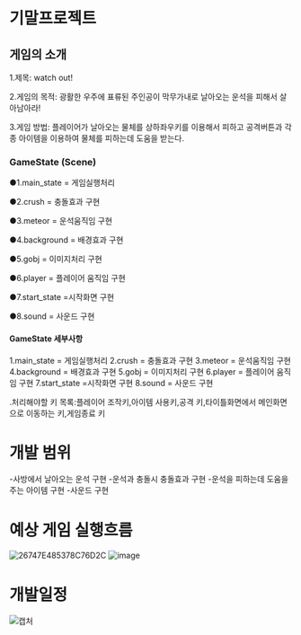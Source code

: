 # 기말프로젝트

## 게임의 소개
1.제목: watch out!


2.게임의 목적: 광활한 우주에 표류된 주인공이 막무가내로 날아오는 운석을 피해서 살아남아라!


3.게임 방법: 플레이어가 날아오는 물체를 상하좌우키를 이용해서 피하고 공격버튼과 각종 아이템을 이용하여 물체를 피하는데 도움을 받는다.


### GameState (Scene)
 ●1.main_state = 게임실행처리

 ●2.crush = 충돌효과 구현

 ●3.meteor = 운석움직임 구현

 ●4.background = 배경효과 구현
 
 ●5.gobj = 이미지처리 구현
 
 ●6.player = 플레이어 움직임 구현 
 
 ●7.start_state =시작화면 구현
 
 ●8.sound = 사운드 구현

#### GameState 세부사항
1.main_state = 게임실행처리
2.crush = 충돌효과 구현
3.meteor = 운석움직임 구현
4.background = 배경효과 구현
5.gobj = 이미지처리 구현
6.player = 플레이어 움직임 구현 
7.start_state =시작화면 구현
8.sound = 사운드 구현


.처리해야할 키 목록:플레이어 조작키,아이템 사용키,공격 키,타이틀화면에서 메인화면으로 이동하는 키,게임종료 키

 # 개발 범위
  -사방에서 날아오는 운석 구현
  -운석과 충돌시 충돌효과 구현
  -운석을 피하는데 도움을 주는 아이템 구현
  -사운드 구현
 
 # 예상 게임 실행흐름
 
![26747E485378C76D2C](https://user-images.githubusercontent.com/63137718/99144814-5ce9f900-26ac-11eb-8537-7a58a17ddbaf.png)
 ![image](https://user-images.githubusercontent.com/63137718/95847849-3290dd00-0d88-11eb-88a8-d71f4c9a77e3.png)
 
 # 개발일정

![캡처](https://user-images.githubusercontent.com/63137718/97064983-222cfd80-15e5-11eb-8dd5-d49330c85b58.PNG)
